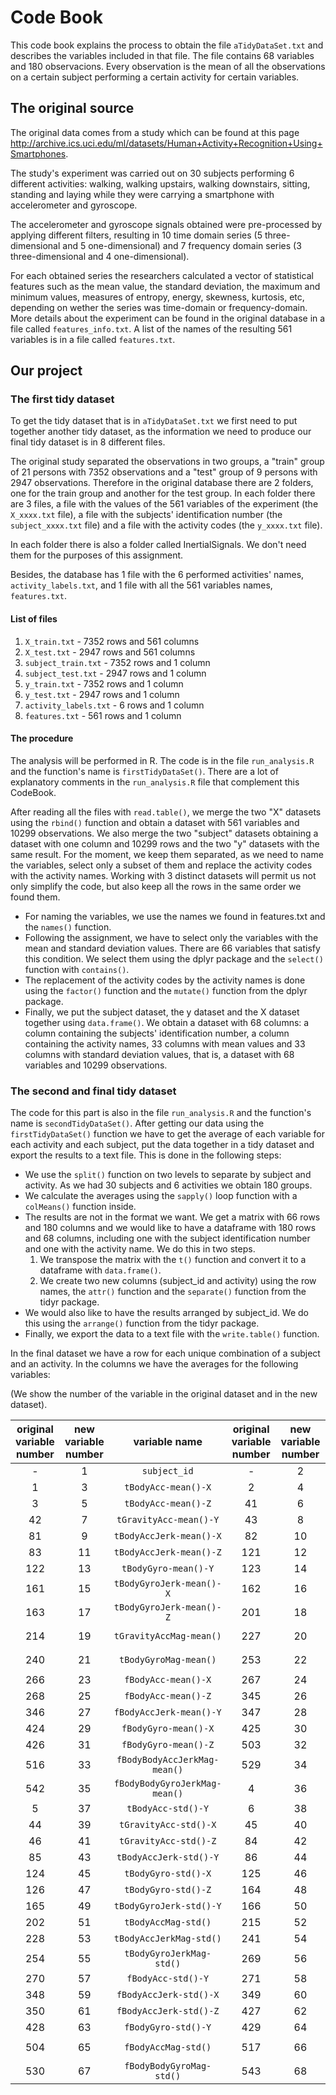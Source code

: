 Code Book
==========

This code book explains the process to obtain the file ```aTidyDataSet.txt``` and describes the variables included in that file. The file contains 68 variables and 180 observacions. Every observation is the mean of all the observations on a certain subject performing a certain activity for certain variables.
## The original source
The original data comes from a study which can be found at this page http://archive.ics.uci.edu/ml/datasets/Human+Activity+Recognition+Using+Smartphones.

The  study's experiment was carried out on 30 subjects performing 6 different activities: walking, walking upstairs, walking downstairs, sitting, standing and laying while they were carrying a smartphone with accelerometer and gyroscope.

The accelerometer and gyroscope signals obtained were pre-processed by applying different filters, resulting in 10 time domain series (5 three-dimensional and 5 one-dimensional) and 7 frequency domain series (3 three-dimensional and 4 one-dimensional).

For each obtained series the researchers calculated a vector of statistical features such as the mean
value, the standard deviation, the maximum and minimum values, measures of entropy, energy, skewness,
kurtosis, etc, depending on wether the series was time-domain or frequency-domain. More details about the
experiment can be found in the original database in a file called ```features_info.txt```. A list of the names of the resulting 561 variables is in a file called ```features.txt```.

## Our project
### The first tidy dataset
To get the tidy dataset that is in ```aTidyDataSet.txt``` we first need to put together another tidy dataset, as the information we need to produce our final tidy dataset is in 8 different files.

The original study separated the observations in two groups, a "train" group of 21 persons with 7352 observations and a "test" group of 9 persons with 2947 observations. Therefore in the original database there are 2 folders, one for the train group and another for the test group. In each folder there are 3 files, a file with the values of the 561 variables of the experiment (the ```X_xxxx.txt``` file), a file with the subjects' identification number (the ```subject_xxxx.txt``` file) and a file with the activity codes (the ```y_xxxx.txt``` file).

In each folder there is also a folder called InertialSignals. We don't need them for the purposes of this assignment.

Besides, the database has 1 file with the 6 performed activities' names, ```activity_labels.txt```, and 1 file with all the 561 variables names, ```features.txt```.

#### List of files
1. ```X_train.txt``` - 7352 rows and 561 columns
2. ```X_test.txt``` - 2947 rows and 561 columns
3. ```subject_train.txt``` - 7352 rows and 1 column
4. ```subject_test.txt``` - 2947 rows and 1 column
5. ```y_train.txt``` - 7352 rows and 1 column
6. ```y_test.txt``` - 2947 rows and 1 column
7. ```activity_labels.txt``` - 6 rows and 1 column
8. ```features.txt``` - 561 rows and 1 column

#### The procedure
The analysis will be performed in R. The code is in the file ```run_analysis.R``` and the function's name is ```firstTidyDataSet()```. There are a lot of explanatory comments in the ```run_analysis.R``` file that complement this CodeBook.

After reading all the files with ```read.table()```, we merge the two "X" datasets using the ```rbind()``` function and obtain a dataset with 561 variables and 10299 observations. We also merge the two "subject" datasets obtaining a dataset with one column and 10299 rows and the two "y" datasets with the same result.
For the moment, we keep them separated, as we need to name the variables, select only a subset of them and replace the activity codes with the activity names. Working with 3 distinct datasets will permit us not only simplify the code, but also keep all the rows in the same order we found them.
* For naming the variables, we use the names we found in features.txt and the ```names()``` function.
* Following the assignment, we have to select only the variables with the mean and standard deviation values. There are 66 variables that satisfy this condition.
We select them using the dplyr package and the ```select()``` function with ```contains()```.
* The replacement of the activity codes by the activity names is done using the ```factor()``` function and the ```mutate()``` function from the dplyr package.
* Finally, we put the subject dataset, the y dataset and the X dataset together using ```data.frame()```. We obtain a dataset with 68 columns: a column containing the subjects' identification number, a column containing the activity names, 33 columns with mean values and 33 columns with standard deviation values, that is, a dataset with 68 variables and 10299 observations.

### The second and final tidy dataset
The code for this part is also in the file ```run_analysis.R``` and the function's name is ```secondTidyDataSet()```.
After getting our data using the ```firstTidyDataSet()``` function we have to get the average of each variable for each activity and each subject, put the data together in a tidy dataset and export the results to a text file. This is done in the following steps:
* We use the ```split()``` function on two levels to separate by subject and activity. As we had 30 subjects and 6 activities we obtain 180 groups.
* We calculate the averages using the ```sapply()``` loop function with a ```colMeans()``` function inside.
* The results are not in the format we want. We get a matrix with 66 rows and 180 columns and we would like to have a dataframe with 180 rows and 68 columns, including one with the subject identification number and one with the activity name. We do this in two steps.
  1. We transpose the matrix with the ```t()``` function and convert it to a dataframe with ```data.frame()```.
  2. We create two new columns (subject_id and activity) using the row names, the ```attr()``` function and the ```separate()``` function from the tidyr package.
* We would also like to have the results arranged by subject_id. We do this using the ```arrange()``` function from the tidyr package.
* Finally, we export the data to a text file with the ```write.table()``` function.

In the final dataset we have a row for each unique combination of a subject and an activity. In the columns we have the averages for the following variables:

(We show the number of the variable in the original dataset and in the new dataset).

original variable number|new variable number|variable name|original variable number|new variable number|variable name
:----:|:----:|:----:|:----:|:----:|:----:
-|1| ```subject_id```|-|2| ```activity```
1|3| ```tBodyAcc-mean()-X```|2|4| ```tBodyAcc-mean()-Y```
3|5| ```tBodyAcc-mean()-Z```|41|6| ```tGravityAcc-mean()-X```
42|7| ```tGravityAcc-mean()-Y```|43|8| ```tGravityAcc-mean()-Z```
81|9| ```tBodyAccJerk-mean()-X```|82|10| ```tBodyAccJerk-mean()-Y```
83|11| ```tBodyAccJerk-mean()-Z```|121|12| ```tBodyGyro-mean()-X```
122|13| ```tBodyGyro-mean()-Y```|123|14| ```tBodyGyro-mean()-Z```
161|15| ```tBodyGyroJerk-mean()-X```|162|16| ```tBodyGyroJerk-mean()-Y```
163|17| ```tBodyGyroJerk-mean()-Z```|201|18| ```tBodyAccMag-mean()```
214|19| ```tGravityAccMag-mean()```|227|20| ```tBodyAccJerkMag-mean()```
240|21| ```tBodyGyroMag-mean()```|253|22| ```tBodyGyroJerkMag-mean()```
266|23| ```fBodyAcc-mean()-X```|267|24| ```fBodyAcc-mean()-Y```
268|25| ```fBodyAcc-mean()-Z```|345|26| ```fBodyAccJerk-mean()-X```
346|27| ```fBodyAccJerk-mean()-Y```|347|28| ```fBodyAccJerk-mean()-Z```
424|29| ```fBodyGyro-mean()-X```|425|30| ```fBodyGyro-mean()-Y```
426|31| ```fBodyGyro-mean()-Z```|503|32| ```fBodyAccMag-mean()```
516|33| ```fBodyBodyAccJerkMag-mean()```|529|34| ```fBodyBodyGyroMag-mean()```
542|35| ```fBodyBodyGyroJerkMag-mean()```|4|36| ```tBodyAcc-std()-X```
5|37| ```tBodyAcc-std()-Y```|6|38|```tBodyAcc-std()-Z```
44|39| ```tGravityAcc-std()-X```|45|40| ```tGravityAcc-std()-Y```
46|41| ```tGravityAcc-std()-Z```|84|42| ```tBodyAccJerk-std()-X```
85|43| ```tBodyAccJerk-std()-Y```|86|44| ```tBodyAccJerk-std()-Z```
124|45| ```tBodyGyro-std()-X```|125|46| ```tBodyGyro-std()-Y```
126|47| ```tBodyGyro-std()-Z```|164|48| ```tBodyGyroJerk-std()-X```
165|49| ```tBodyGyroJerk-std()-Y```|166|50| ```tBodyGyroJerk-std()-Z```
202|51| ```tBodyAccMag-std()```|215|52| ```tGravityAccMag-std()```
228|53| ```tBodyAccJerkMag-std()```|241|54| ```tBodyGyroMag-std()```
254|55| ```tBodyGyroJerkMag-std()```|269|56| ```fBodyAcc-std()-X```
270|57| ```fBodyAcc-std()-Y```|271|58| ```fBodyAcc-std()-Z```
348|59| ```fBodyAccJerk-std()-X```|349|60| ```fBodyAccJerk-std()-Y```
350|61| ```fBodyAccJerk-std()-Z```|427|62| ```fBodyGyro-std()-X```
428|63| ```fBodyGyro-std()-Y```|429|64| ```fBodyGyro-std()-Z```
504|65| ```fBodyAccMag-std()```|517|66| ```fBodyBodyAccJerkMag-std()```
530|67| ```fBodyBodyGyroMag-std()```|543|68| ```fBodyBodyGyroJerkMag-std()```



